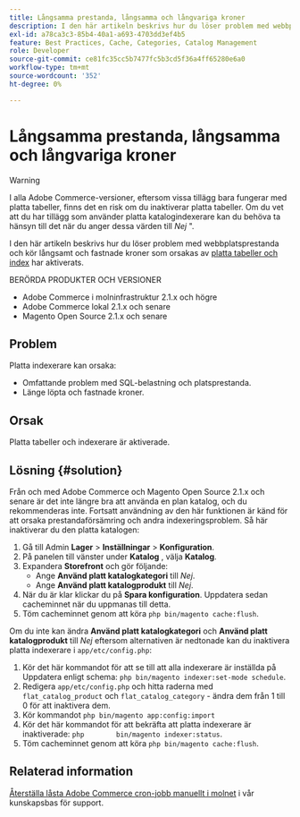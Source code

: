 ```yaml
---
title: Långsamma prestanda, långsamma och långvariga kroner
description: I den här artikeln beskrivs hur du löser problem med webbplatsprestanda och tar lång tid att köra och stoppa kroner som orsakas av att platta tabeller och indexerare har aktiverats.
exl-id: a78ca3c3-85b4-40a1-a693-4703dd3ef4b5
feature: Best Practices, Cache, Categories, Catalog Management
role: Developer
source-git-commit: ce81fc35cc5b7477fc5b3cd5f36a4ff65280e6a0
workflow-type: tm+mt
source-wordcount: '352'
ht-degree: 0%

---
```


# Långsamma prestanda, långsamma och långvariga kroner

>[!WARNING]
>
>I alla Adobe Commerce-versioner, eftersom vissa tillägg bara fungerar med platta tabeller, finns det en risk om du inaktiverar platta tabeller. Om du vet att du har tillägg som använder platta katalogindexerare kan du behöva ta hänsyn till det när du anger dessa värden till *Nej* &quot;.

I den här artikeln beskrivs hur du löser problem med webbplatsprestanda och kör långsamt och fastnade kroner som orsakas av [platta tabeller och index](https://docs.magento.com/m2/ce/user_guide/catalog/catalog-flat.html) har aktiverats.

BERÖRDA PRODUKTER OCH VERSIONER

* Adobe Commerce i molninfrastruktur 2.1.x och högre
* Adobe Commerce lokal 2.1.x och senare
* Magento Open Source 2.1.x och senare

## Problem

Platta indexerare kan orsaka:

* Omfattande problem med SQL-belastning och platsprestanda.
* Länge löpta och fastnade kroner.

## Orsak

Platta tabeller och indexerare är aktiverade.

## Lösning {#solution}

Från och med Adobe Commerce och Magento Open Source 2.1.x och senare är det inte längre bra att använda en plan katalog, och du rekommenderas inte. Fortsatt användning av den här funktionen är känd för att orsaka prestandaförsämring och andra indexeringsproblem. Så här inaktiverar du den platta katalogen:

1. Gå till Admin **Lager** > **Inställningar** > **Konfiguration**.
1. På panelen till vänster under **Katalog** , välja **Katalog**.
1. Expandera **Storefront** och gör följande:
   * Ange **Använd platt katalogkategori** till *Nej*.
   * Ange **Använd platt katalogprodukt** till *Nej*.
1. När du är klar klickar du på **Spara konfiguration**. Uppdatera sedan cacheminnet när du uppmanas till detta.
1. Töm cacheminnet genom att köra `php bin/magento cache:flush`.

Om du inte kan ändra **Använd platt katalogkategori** och **Använd platt katalogprodukt** till *Nej* eftersom alternativen är nedtonade kan du inaktivera platta indexerare i `app/etc/config.php`:

1. Kör det här kommandot för att se till att alla indexerare är inställda på Uppdatera enligt schema: `php bin/magento indexer:set-mode schedule`.
1. Redigera `app/etc/config.php` och hitta raderna med `flat_catalog_product` och `flat_catalog_category` - ändra dem från 1 till 0 för att inaktivera dem.
1. Kör kommandot `php bin/magento app:config:import`
1. Kör det här kommandot för att bekräfta att platta indexerare är inaktiverade: `php        bin/magento indexer:status`.
1. Töm cacheminnet genom att köra `php bin/magento cache:flush`.

## Relaterad information

[Återställa låsta Adobe Commerce cron-jobb manuellt i molnet](/help/how-to/general/reset-stuck-magento-cron-jobs-manually-on-cloud.md) i vår kunskapsbas för support.
